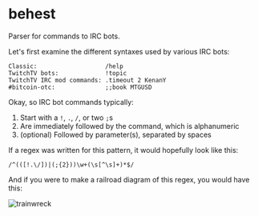 # behest

Parser for commands to IRC bots.

Let's first examine the different syntaxes used by various IRC bots:

```
Classic:                   /help
TwitchTV bots:             !topic
TwitchTV IRC mod commands: .timeout 2 KenanY
#bitcoin-otc:              ;;book MTGUSD
```

Okay, so IRC bot commands typically:

  1. Start with a `!`, `.`, `/`, or two `;`s
  2. Are immediately followed by the command, which is alphanumeric
  3. (optional) Followed by parameter(s), separated by spaces

If a regex was written for this pattern, it would hopefully look like this:

```
/^(([!.\/])|(;{2}))\w+(\s[^\s]+)*$/
```

And if you were to make a railroad diagram of this regex, you would have this:

![trainwreck](https://rawgithub.com/nwitch/behest/master/command.svg)